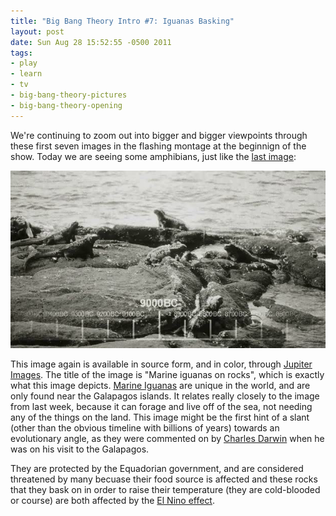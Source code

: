 ```yaml
--- 
title: "Big Bang Theory Intro #7: Iguanas Basking"
layout: post
date: Sun Aug 28 15:52:55 -0500 2011
tags:
- play
- learn
- tv
- big-bang-theory-pictures
- big-bang-theory-opening
---
```

We're continuing to zoom out into bigger and bigger viewpoints through these first seven images
in the flashing montage at the beginnign of the show.  Today we are seeing some amphibians, just like 
the [last image](http://base0.net/posts/big-bang-theory-intro-6-leaving-the-sea):

<a rel="photo" href="/images/tbbt/00000221.png">
<img src="/images/tbbt/00000221-postsize.png" title="The Big Bang Theory #7: Marine Iguanas" />
</a>

This image again is available in source form, and in color, through [Jupiter Images](http://www.jupiterimages.com/Image/royaltyFree/87561341). 
The title of the image is "Marine iguanas on rocks", which is exactly what this image depicts.
[Marine Iguanas](http://en.wikipedia.org/wiki/Marine_iguana) are unique in the world, and are only found near
the Galapagos islands.  It relates really closely to the image from last week, because it can forage and live
off of the sea, not needing any of the things on the land.   This image might be the first hint of a slant
(other than the obvious timeline with billions of years) towards an evolutionary angle, as they were commented
on by [Charles Darwin](http://en.wikipedia.org/wiki/Charles_Darwin) when he was on his visit to the Galapagos.

They are protected by the Equadorian government, and are considered threatened by many becuase their food
source is affected and these rocks that they bask on in order to raise their
temperature (they are cold-blooded or course) are both affected by the [El Nino
effect](http://en.wikipedia.org/wiki/ENSO).

